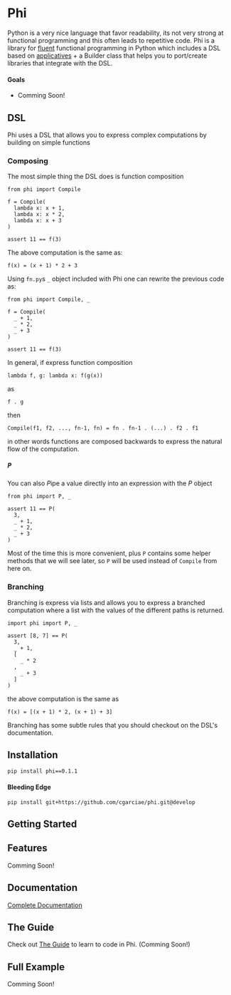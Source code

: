 # Phi
Python is a very nice language that favor readability, its not very strong at functional programming and this often leads to repetitive code.
Phi is a library for [fluent](https://en.wikipedia.org/wiki/Fluent_interface) functional programming in Python which includes a DSL based on [applicatives](http://learnyouahaskell.com/functors-applicative-functors-and-monoids) + a Builder class that helps you to port/create libraries that integrate with the DSL.

#### Goals

* Comming Soon!

## DSL
Phi uses a DSL that allows you to express complex computations by building on simple functions

### Composing
The most simple thing the DSL does is function composition

    from phi import Compile

    f = Compile(
      lambda x: x + 1,
      lambda x: x * 2,
      lambda x: x + 3
    )

    assert 11 == f(3)

The above computation is the same as:

    f(x) = (x + 1) * 2 + 3

Using `fn.py`s `_` object included with Phi one can rewrite the previous code as:

    from phi import Compile, _

    f = Compile(
      _ + 1,
      _ * 2,
      _ + 3
    )

    assert 11 == f(3)

In general, if express function composition

    lambda f, g: lambda x: f(g(x))

as

    f . g

then

    Compile(f1, f2, ..., fn-1, fn) = fn . fn-1 . (...) . f2 . f1

in other words functions are composed backwards to express the natural flow of the computation.

##### P

You can also *P*ipe a value directly into an expression with the *P* object

    from phi import P, _

    assert 11 == P(
      3,
      _ + 1,
      _ * 2,
      _ + 3
    )

Most of the time this is more convenient, plus `P` contains some helper methods that we will see later, so `P` will be used instead of `Compile` from here on.

### Branching
Branching is express via lists and allows you to express a branched computation where a list with the values of the different paths is returned.

    import phi import P, _

    assert [8, 7] == P(
      3,
      _ + 1,
      [
        _ * 2
      ,
        _ + 3
      ]
    )

the above computation is the same as

    f(x) = [(x + 1) * 2, (x + 1) + 3]

Branching has some subtle rules that you should checkout on the DSL's documentation.

## Installation

    pip install phi==0.1.1



#### Bleeding Edge

    pip install git+https://github.com/cgarciae/phi.git@develop


## Getting Started


## Features
Comming Soon!

## Documentation
[Complete Documentation](http://cgarciae.github.io/phi/index.html)

## The Guide
Check out [The Guide](https://cgarciae.gitbooks.io/phi/content/) to learn to code in Phi. (Comming Soon!)

## Full Example
Comming Soon!
